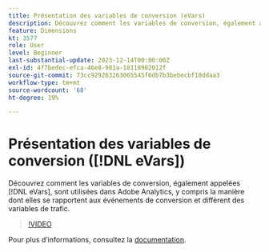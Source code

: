 ```yaml
---
title: Présentation des variables de conversion (eVars)
description: Découvrez comment les variables de conversion, également appelées eVars, sont utilisées dans Adobe Analytics, y compris la manière dont elles sont liées aux événements de conversion et diffèrent des variables de trafic.
feature: Dimensions
kt: 3577
role: User
level: Beginner
last-substantial-update: 2023-12-14T00:00:00Z
exl-id: 4f7bedec-efca-46e8-981a-18118982012f
source-git-commit: 73cc929263263065545f6db7b3bebecbf10ddaa3
workflow-type: tm+mt
source-wordcount: '68'
ht-degree: 19%

---
```


# Présentation des variables de conversion ([!DNL eVars])

Découvrez comment les variables de conversion, également appelées [!DNL eVars], sont utilisées dans Adobe Analytics, y compris la manière dont elles se rapportent aux événements de conversion et diffèrent des variables de trafic.

>[!VIDEO](https://video.tv.adobe.com/v/28759/?quality=12&learn=on)

Pour plus dʼinformations, consultez la [documentation](https://experienceleague.adobe.com/docs/analytics/components/dimensions/evar.html?lang=fr).
